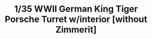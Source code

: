---
layout: product
title: "1/35 WWII German King Tiger Porsche Turret w/interior [without Zimmerit]"
price: "7000" 
desc: "Maketa"
img_path: "/assets/img/TAKO2074.jpg"
brand: "N/A"
available: false
special_offer: false
new: false
soon: false
cat: "010000"
subcat: "010200"
subsubcat: "0N/A"
sifra: "TAKO2074"
popular: false
---